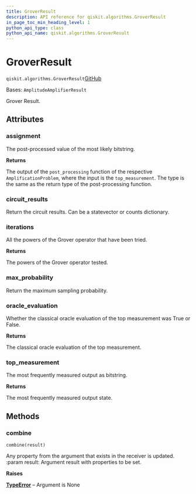 ```yaml
---
title: GroverResult
description: API reference for qiskit.algorithms.GroverResult
in_page_toc_min_heading_level: 1
python_api_type: class
python_api_name: qiskit.algorithms.GroverResult
---
```


# GroverResult

<span id="qiskit.algorithms.GroverResult" />

`qiskit.algorithms.GroverResult`[GitHub](https://github.com/qiskit/qiskit/tree/stable/0.25/qiskit/algorithms/amplitude_amplifiers/grover.py "view source code")

Bases: `AmplitudeAmplifierResult`

Grover Result.

## Attributes

<span id="qiskit.algorithms.GroverResult.assignment" />

### assignment

The post-processed value of the most likely bitstring.

**Returns**

The output of the `post_processing` function of the respective `AmplificationProblem`, where the input is the `top_measurement`. The type is the same as the return type of the post-processing function.

<span id="qiskit.algorithms.GroverResult.circuit_results" />

### circuit\_results

Return the circuit results. Can be a statevector or counts dictionary.

<span id="qiskit.algorithms.GroverResult.iterations" />

### iterations

All the powers of the Grover operator that have been tried.

**Returns**

The powers of the Grover operator tested.

<span id="qiskit.algorithms.GroverResult.max_probability" />

### max\_probability

Return the maximum sampling probability.

<span id="qiskit.algorithms.GroverResult.oracle_evaluation" />

### oracle\_evaluation

Whether the classical oracle evaluation of the top measurement was True or False.

**Returns**

The classical oracle evaluation of the top measurement.

<span id="qiskit.algorithms.GroverResult.top_measurement" />

### top\_measurement

The most frequently measured output as bitstring.

**Returns**

The most frequently measured output state.

## Methods

### combine

<span id="qiskit.algorithms.GroverResult.combine" />

`combine(result)`

Any property from the argument that exists in the receiver is updated. :param result: Argument result with properties to be set.

**Raises**

[**TypeError**](https://docs.python.org/3/library/exceptions.html#TypeError "(in Python v3.12)") – Argument is None

